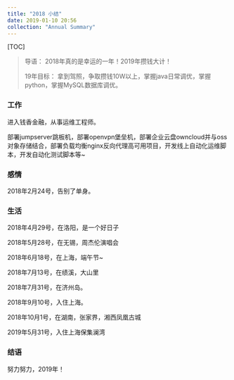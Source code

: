 ```yaml
---
title: "2018 小结"
date: 2019-01-10 20:56
collection: "Annual Summary"
---
```


[TOC]

> 导语： 2018年真的是幸运的一年！2019年攒钱大计！
>
> 19年目标： 拿到驾照，争取攒钱10W以上，掌握java日常调优，掌握python，掌握MySQL数据库调优。

### 工作

进入钱香金融，从事运维工程师。

部署jumpserver跳板机，部署openvpn堡垒机，部署企业云盘owncloud并与oss对象存储结合，部署负载均衡nginx反向代理高可用项目，开发线上自动化运维脚本，开发自动化测试脚本等~

### 感情

2018年2月24号，告别了单身。

### 生活

2018年4月29号，在洛阳，是一个好日子

2018年5月28号，在无锡，周杰伦演唱会

2018年6月18号，在上海，端午节~

2018年7月13号，在绩溪，大山里

2018年7月31号，在济州岛。

2018年9月10号，入住上海。

2018年10月1号，在湖南，张家界，湘西凤凰古城

2019年5月31号，入住上海保集澜湾

### 结语

努力努力，2019年！
